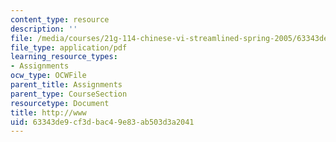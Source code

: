 ```yaml
---
content_type: resource
description: ''
file: /media/courses/21g-114-chinese-vi-streamlined-spring-2005/63343de9cf3dbac49e83ab503d3a2041_MIT21G_114S05_3_31f.pdf
file_type: application/pdf
learning_resource_types:
- Assignments
ocw_type: OCWFile
parent_title: Assignments
parent_type: CourseSection
resourcetype: Document
title: http://www
uid: 63343de9-cf3d-bac4-9e83-ab503d3a2041
---
```


